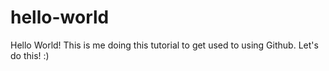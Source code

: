 # hello-world
Hello World! 
This is me doing this tutorial to get used to using Github. Let's do this! :) 
